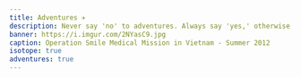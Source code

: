 ```yaml
---
title: Adventures ✈️
description: Never say 'no' to adventures. Always say 'yes,' otherwise, you'll lead a very dull life.
banner: https://i.imgur.com/2NYasC9.jpg
caption: Operation Smile Medical Mission in Vietnam - Summer 2012
isotope: true
adventures: true
---
```


